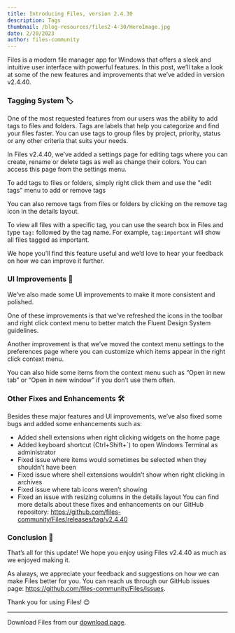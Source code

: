 ```yaml
---
title: Introducing Files, version 2.4.30
description: Tags
thumbnail: /blog-resources/files2-4-30/HeroImage.jpg
date: 2/20/2023
author: files-community
---
```


Files is a modern file manager app for Windows that offers a sleek and intuitive user interface with powerful features. In this post, we’ll take a look at some of the new features and improvements that we’ve added in version v2.4.40.

### Tagging System 🏷️
One of the most requested features from our users was the ability to add tags to files and folders. Tags are labels that help you categorize and find your files faster. You can use tags to group files by project, priority, status or any other criteria that suits your needs.

In Files v2.4.40, we’ve added a settings page for editing tags where you can create, rename or delete tags as well as change their colors. You can access this page from the settings menu.

To add tags to files or folders, simply right click them and use the "edit tags" menu to add or remove tags

You can also remove tags from files or folders by clicking on the remove tag icon in the details layout.

To view all files with a specific tag, you can use the search box in Files and type `tag:` followed by the tag name. For example, `tag:important` will show all files tagged as important.

We hope you’ll find this feature useful and we’d love to hear your feedback on how we can improve it further.

### UI Improvements 💅
We’ve also made some UI improvements to make it more consistent and polished.

One of these improvements is that we’ve refreshed the icons in the toolbar and right click context menu to better match the Fluent Design System guidelines.

Another improvement is that we’ve moved the context menu settings to the preferences page where you can customize which items appear in the right click context menu.

You can also hide some items from the context menu such as “Open in new tab” or “Open in new window” if you don’t use them often.

### Other Fixes and Enhancements 🛠️
Besides these major features and UI improvements, we’ve also fixed some bugs and added some enhancements such as:

- Added shell extensions when right clicking widgets on the home page
- Added keyboard shortcut (Ctrl+Shift+`) to open Windows Terminal as administrator
- Fixed issue where items would sometimes be selected when they shouldn’t have been
- Fixed issue where shell extensions wouldn’t show when right clicking in archives
- Fixed issue where tab icons weren’t showing
- Fixed an issue with resizing columns in the details layout
You can find more details about these fixes and enhancements on our GitHub repository: https://github.com/files-community/Files/releases/tag/v2.4.40

### Conclusion 🙌
That’s all for this update! We hope you enjoy using Files v2.4.40 as much as we enjoyed making it.

As always, we appreciate your feedback and suggestions on how we can make Files better for you. You can reach us through our GitHub issues page: https://github.com/files-community/Files/issues.

Thank you for using Files! 😊


---
Download Files from our [download page](/download/).
